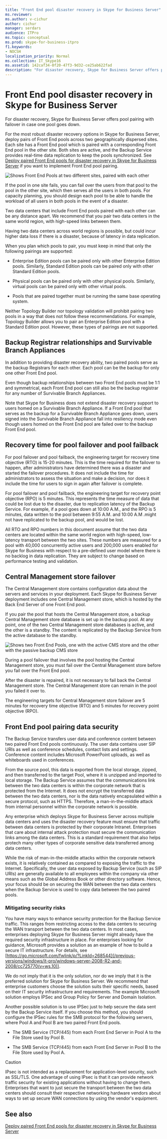 ```yaml
---
title: "Front End pool disaster recovery in Skype for Business Server"
ms.reviewer: 
ms.author: v-cichur
author: cichur
manager: serdars
audience: ITPro
ms.topic: conceptual
ms.prod: skype-for-business-itpro
f1.keywords:
- NOCSH
localization_priority: Normal
ms.collection: IT_Skype16
ms.assetid: 142caf34-0f20-47f3-9d32-ce25ab622fad
description: "For disaster recovery, Skype for Business Server offers pool pairing with failover in case one pool goes down."
---
```


# Front End pool disaster recovery in Skype for Business Server
 
For disaster recovery, Skype for Business Server offers pool pairing with failover in case one pool goes down.
  
For the most robust disaster recovery options in Skype for Business Server, deploy pairs of Front End pools across two geographically dispersed sites. Each site has a Front End pool which is paired with a corresponding Front End pool in the other site. Both sites are active, and the Backup Service provides real-time data replication to keep the pools synchronized. See [Deploy paired Front End pools for disaster recovery in Skype for Business Server](../../deploy/deploy-high-availability-and-disaster-recovery/front-end-pools-for-disaster-recovery.md) if you want to implement Front End pool pairing.
  
![Shows Front End Pools at two different sites, paired with each other](../../media/f74533c0-a10e-4f18-85a8-b9a008497573.jpg)
  
If the pool in one site fails, you can fail over the users from that pool to the pool in the other site, which then serves all the users in both pools. For capacity planning, you should design each pool to be able to handle the workload of all users in both pools in the event of a disaster.
  
Two data centers that include Front End pools paired with each other can be any distance apart. We recommend that you pair two data centers in the same world region, with high-speed links between them. 
  
Having two data centers across world regions is possible, but could incur higher data loss if there is a disaster, because of latency in data replication.
  
When you plan which pools to pair, you must keep in mind that only the following pairings are supported:
  
- Enterprise Edition pools can be paired only with other Enterprise Edition pools. Similarly, Standard Edition pools can be paired only with other Standard Edition pools.
    
- Physical pools can be paired only with other physical pools. Similarly, virtual pools can be paired only with other virtual pools.
    
- Pools that are paired together must be running the same base operating system.
    
Neither Topology Builder nor topology validation will prohibit pairing two pools in a way that does not follow these recommendations. For example, Topology Builder allows you to pair an Enterprise Edition pool with a Standard Edition pool. However, these types of pairings are not supported.
  
## Backup Registrar relationships and Survivable Branch Appliances

In addition to providing disaster recovery ability, two paired pools serve as the backup Registrars for each other. Each pool can be the backup for only one other Front End pool.
  
Even though backup relationships between two Front End pools must be 1:1 and symmetrical, each Front End pool can still also be the backup registrar for any number of Survivable Branch Appliances.
  
Note that Skype for Business does not extend disaster recovery support to users homed on a Survivable Branch Appliance. If a Front End pool that serves as the backup for a Survivable Branch Appliance goes down, users signed into the Survivable Branch Appliance fall into resiliency mode even though users homed on the Front End pool are failed over to the backup Front End pool.
  
## Recovery time for pool failover and pool failback

For pool failover and pool failback, the engineering target for recovery time objective (RTO) is 15-20 minutes. This is the time required for the failover to happen, after administrators have determined there was a disaster and started the failover procedures. It does not include the time for administrators to assess the situation and make a decision, nor does it include the time for users to sign in again after failover is complete.
  
For pool failover and pool failback, the engineering target for recovery point objective (RPO) is 5 minutes. This represents the time measure of data that could be lost due to the disaster, due to replication latency of the Backup Service. For example, if a pool goes down at 10:00 A.M., and the RPO is 5 minutes, data written to the pool between 9:55 A.M. and 10:00 A.M .might not have replicated to the backup pool, and would be lost.
  
All RTO and RPO numbers in this document assume that the two data centers are located within the same world region with high-speed, low-latency transport between the two sites. These numbers are measured for a pool with 40,000 concurrently active users and 200,000 users enabled for Skype for Business with respect to a pre-defined user model where there is no backlog in data replication. They are subject to change based on performance testing and validation.
  
## Central Management store failover

The Central Management store contains configuration data about the servers and services in your deployment. Each Skype for Business Server deployment includes one Central Management store, which is hosted by the Back End Server of one Front End pool.
  
If you pair the pool that hosts the Central Management store, a backup Central Management store database is set up in the backup pool. At any point, one of the two Central Management store databases is active, and the other is a standby. The content is replicated by the Backup Service from the active database to the standby.
  
![Shows two Front End Pools, one with the active CMS store and the other with the passive backup CMS store](../../media/aa479398-eb56-4854-8d50-1eff39c58a56.jpg)
  
During a pool failover that involves the pool hosting the Central Management store, you must fail over the Central Management store before you fail over the Front End pool.
  
After the disaster is repaired, it is not necessary to fail back the Central Management store. The Central Management store can remain in the pool you failed it over to.
  
The engineering targets for Central Management store failover are 5 minutes for recovery time objective (RTO) and 5 minutes for recovery point objective (RPO).
  
## Front End pool pairing data security

The Backup Service transfers user data and conference content between two paired Front End pools continuously. The user data contains user SIP URIs as well as conference schedules, contact lists and settings. Conference content includes Microsoft PowerPoint uploads, as well as whiteboards used in conferences.
  
From the source pool, this data is exported from the local storage, zipped, and then transferred to the target Pool, where it is unzipped and imported to local storage. The Backup Service assumes that the communications link between the two data centers is within the corporate network that is protected from the Internet. It does not encrypt the transferred data between the two data centers, nor is the data natively encapsulated within a secure protocol, such as HTTPS. Therefore, a man-in-the-middle attack from internal personnel within the corporate network is possible.
  
Any enterprise which deploys Skype for Business Server across multiple data centers and uses the disaster recovery feature must ensure that traffic between data centers is protected by their corporate Intranet. Enterprises that care about internal attack protection must secure the communication links among the data centers. This is a standard requirement that also helps protech many other types of corporate sensitive data transferred among data centers.
  
While the risk of man-in-the-middle attacks within the corporate network exists, it is relatively contained as compared to exposing the traffic to the Internet. Specifically, the user data exposed by Backup Service (such as SIP URIs) are generally available to all employees within the company via other means such as the Global Address Book or other directory software. Hence, your focus should be on securing the WAN between the two data centers when the Backup Service is used to copy data between the two paired pools.
  
### Mitigating security risks

You have many ways to enhance security protection for the Backup Service traffic. This ranges from restricting access to the data centers to securing the WAN transport between the two data centers. In most cases, enterprises deploying Skype for Business Server might already have the required security infrastructure in place. For enterprises looking for guidance, Microsoft provides a solution as an example of how to build a secure IT infrastructure. For details, see [https://go.microsoft.com/fwlink/p/?LinkId=268544](/previous-versions/windows/it-pro/windows-server-2008-R2-and-2008/cc725770(v=ws.10)). 
  
We do not imply that it is the only solution, nor do we imply that it is the preferred solution for Skype for Business Server. We recommend that enterprise customers choose the solution suits their specific needs, based on their IT security infrastructure and requirements. The example Microsoft solution employs IPSec and Group Policy for Server and Domain Isolation.
  
Another possible solution is to use IPSec just to help secure the data sent by the Backup Service itself. If you choose this method, you should configure the IPSec rules for the SMB protocol for the following servers, where Pool A and Pool B are two paired Front End pools.
  
- The SMB Service (TCP/445) from each Front End Server in Pool A to the File Store used by Pool B.
    
- The SMB Service (TCP/445) from each Front End Server in Pool B to the File Store used by Pool A.
    
> [!CAUTION]
>  IPsec is not intended as a replacement for application-level security, such as SSL/TLS. One advantage of using IPsec is that it can provide network traffic security for existing applications without having to change them. Enterprises that want to just secure the transport between the two data centers should consult their respective networking hardware vendors about ways to set up secure WAN connections by using the vendor's equipment.
  
## See also

[Deploy paired Front End pools for disaster recovery in Skype for Business Server](../../deploy/deploy-high-availability-and-disaster-recovery/front-end-pools-for-disaster-recovery.md)